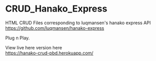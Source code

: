 # CRUD_Hanako_Express

HTML CRUD Files corresponding to luqmansen's hanako express API <br>
https://github.com/luqmansen/hanako-express

Plug n Play.

View live here version here<br>
https://hanako-crud-pbd.herokuapp.com/
